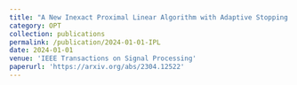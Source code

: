 ```yaml
---
title: "A New Inexact Proximal Linear Algorithm with Adaptive Stopping Criteria for Robust Phase Retrieval"
category: OPT
collection: publications
permalink: /publication/2024-01-01-IPL
date: 2024-01-01
venue: 'IEEE Transactions on Signal Processing'
paperurl: 'https://arxiv.org/abs/2304.12522'
---
```


